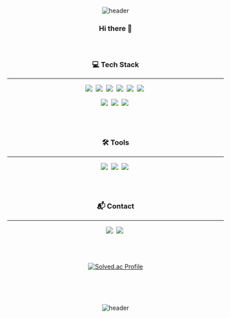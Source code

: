 <div align="center">
  
![header](https://capsule-render.vercel.app/api?type=waving&color=0:004FF9,100:FFF94C&fontColor=EEEEEE&height=200&section=header&text=Hello%20World!&desc=I'm%20Joori%20Ma&fontSize=20&fontAlignY=25&descSize=35&descAlignY=45)

  
### Hi there 👋 <br/><br/><br/>

  
### :computer: Tech Stack
---
<img src="https://img.shields.io/badge/C-A8B9CC?style=for-the-badge&logo=C&logoColor=white"/>&nbsp;
<img src="https://img.shields.io/badge/Python-3776AB?style=for-the-badge&logo=Python&logoColor=white"/>&nbsp;
<img src="https://img.shields.io/badge/Java-007396?style=for-the-badge&logo=Java&logoColor=white"/>&nbsp;
<img src="https://img.shields.io/badge/JavaScript-F7DF1E?style=for-the-badge&logo=JavaScript&logoColor=white"/>&nbsp;
<img src="https://img.shields.io/badge/HTML5-E34F26?style=for-the-badge&logo=HTML5&logoColor=white"/>&nbsp;
<img src="https://img.shields.io/badge/CSS3-1572B6?style=for-the-badge&logo=CSS3&logoColor=white"/>&nbsp;


<img src="https://img.shields.io/badge/Django-092E20?style=for-the-badge&logo=Django&logoColor=white"/>&nbsp;
<img src="https://img.shields.io/badge/Amazon_AWS-232F3E?style=for-the-badge&logo=Amazon_AWS&logoColor=white"/>&nbsp;
<img src="https://img.shields.io/badge/MySQL-4479A1?style=for-the-badge&logo=MySQL&logoColor=white"/>&nbsp;


<br/><br/>
### :hammer_and_wrench: Tools
---
<img src="https://img.shields.io/badge/Git-F05032?style=for-the-badge&logo=Git&logoColor=white"/>&nbsp;
<img src="https://img.shields.io/badge/Notion-000000?style=for-the-badge&logo=Notion&logoColor=white"/>&nbsp;
<img src="https://img.shields.io/badge/Figma-F24E1E?style=for-the-badge&logo=Figma&logoColor=white"/>&nbsp;

<br/><br/>
### :mailbox_with_mail: Contact
  ---
<a href="mailto:joori0709@gmail.com" target="_blank"><img src="https://img.shields.io/badge/Gmail-EA4335?style=for-the-badge&logo=Gmail&logoColor=white"/></a>&nbsp;
<a href="github.com/joorii" target="_blank"><img src="https://img.shields.io/badge/GitHub-181717?style=for-the-badge&logo=GitHub&logoColor=white"/></a>&nbsp;

  
 <br/><br/><br/>
[![Solved.ac Profile](http://mazassumnida.wtf/api/v2/generate_badge?boj=joori0709)](https://solved.ac/joori0709/)

  <br/><br/><br/>
  
  ![header](https://capsule-render.vercel.app/api?type=waving&color=0:FFF94C,100:004FF9&section=footer&height=200)
  </div>
<!--
**joorii/joorii** is a ✨ _special_ ✨ repository because its `README.md` (this file) appears on your GitHub profile.

Here are some ideas to get you started:

- 🔭 I’m currently working on ...
- 🌱 I’m currently learning ...
- 👯 I’m looking to collaborate on ...
- 🤔 I’m looking for help with ...
- 💬 Ask me about ...
- 📫 How to reach me: ...
- 😄 Pronouns: ...
- ⚡ Fun fact: ...
-->




